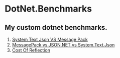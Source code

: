 # DotNet.Benchmarks

## My custom dotnet benchmarks. 

1. [System Text Json VS Message Pack](https://github.com/sj-net/DotNet.Benchmarks/blob/main/Results/Dotnet.Benchmarks.SystemTextJsonVsMessagePack-report-github.md)
2. [MessagePack vs JSON.NET vs System.Text.Json](https://github.com/sj-net/DotNet.Benchmarks/blob/main/Results/Dotnet.Benchmarks.SerialzationAndDeserialization-report-github.md)
3. [Cost Of Reflection](https://github.com/sj-net/DotNet.Benchmarks/blob/main/Results/Dotnet.Benchmarks.CostOfReflection-report-github.md)
